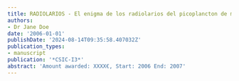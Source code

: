 ```yaml
---
title: RADIOLARIOS - El enigma de los radiolarios del picoplancton de mar abierto
authors:
- Dr Jane Doe
date: '2006-01-01'
publishDate: '2024-08-14T09:35:58.407032Z'
publication_types:
- manuscript
publication: '*CSIC-I3*'
abstract: 'Amount awarded: XXXX€, Start: 2006 End: 2007'
---
```

